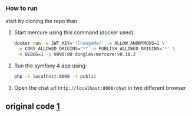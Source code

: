 ### How to run 

start by cloning the repo than

1. Start mercure using this command (docker used):
    ```BASH
    docker run -e JWT_KEY='!ChangeMe!' -e ALLOW_ANONYMOUS=1 \
     -e CORS_ALLOWED_ORIGINS="*" -e PUBLISH_ALLOWED_ORIGINS='*' \
     -e DEBUG=1 -p 9090:80 dunglas/mercure:v0.10.2
    ```

2. Run the symfony 4 app using:
    ```BASH
    php -S localhost:8000 -t public
    ``` 

3. Open the chat url `http://localhost:8000/chat` in two different browser

## original code [1][1]

[1]: https://medium.com/@stefan.poeltl/instant-realtime-notifications-with-symfony-and-mercure-e45270f7c8a5